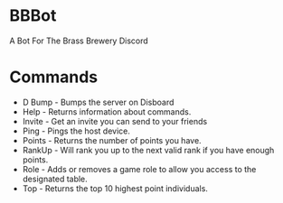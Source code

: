 # BBBot
 A Bot For The Brass Brewery Discord
  # Commands
 - D Bump              - Bumps the server on Disboard
 - Help                - Returns information about commands.
 - Invite              - Get an invite you can send to your friends
 - Ping                - Pings the host device.
 - Points              - Returns the number of points you have.
 - RankUp              - Will rank you up to the next valid rank if you have enough points.
 - Role <role name>    - Adds or removes a game role to allow you access to the designated table.
 - Top                 - Returns the top 10 highest point individuals.
